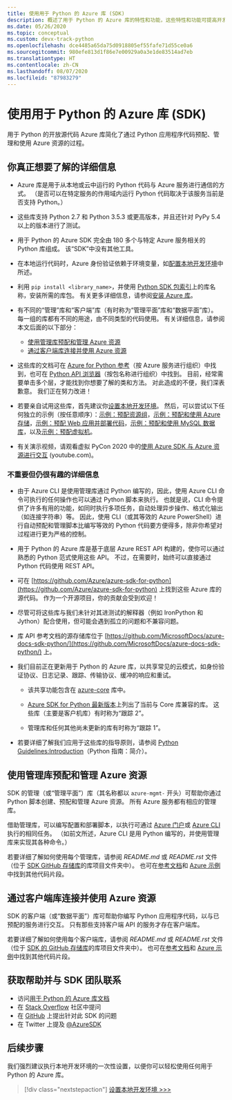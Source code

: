 ```yaml
---
title: 使用用于 Python 的 Azure 库 (SDK)
description: 概述了用于 Python 的 Azure 库的特性和功能，这些特性和功能可提高开发人员预配、使用和管理 Azure 资源时的工作效率。
ms.date: 05/26/2020
ms.topic: conceptual
ms.custom: devx-track-python
ms.openlocfilehash: dce4485a65da75d0918805ef55fafe71d55ce0a6
ms.sourcegitcommit: 980efe813d1f86e7e00929a0a3e1de83514ad7eb
ms.translationtype: HT
ms.contentlocale: zh-CN
ms.lasthandoff: 08/07/2020
ms.locfileid: "87983279"
---
```

# <a name="use-the-azure-libraries-sdk-for-python"></a>使用用于 Python 的 Azure 库 (SDK)

用于 Python 的开放源代码 Azure 库简化了通过 Python 应用程序代码预配、管理和使用 Azure 资源的过程。

## <a name="the-details-you-really-want-to-know"></a>你真正想要了解的详细信息

- Azure 库是用于从本地或云中运行的 Python 代码与 Azure 服务进行通信的方式。 （是否可以在特定服务的作用域内运行 Python 代码取决于该服务当前是否支持 Python。）

- 这些库支持 Python 2.7 和 Python 3.5.3 或更高版本，并且还针对 PyPy 5.4 以上的版本进行了测试。

- 用于 Python 的 Azure SDK 完全由 180 多个与特定 Azure 服务相关的 Python 库组成。 该“SDK”中没有其他工具。

- 在本地运行代码时，Azure 身份验证依赖于环境变量，如[配置本地开发环境](configure-local-development-environment.md)中所述。 

- 利用 `pip install <library_name>`，并使用 [Python SDK 包索引](azure-sdk-library-package-index.md)上的库名称，安装所需的库包。 有关更多详细信息，请参阅[安装 Azure 库](azure-sdk-install.md)。

- 有不同的“管理”库和“客户端”库（有时称为“管理平面”库和“数据平面”库）。 每一组的库都有不同的用途，由不同类型的代码使用。 有关详细信息，请参阅本文后面的以下部分：
  - [使用管理库预配和管理 Azure 资源](#provision-and-manage-azure-resources-with-management-libraries)
  - [通过客户端库连接并使用 Azure 资源](#connect-to-and-use-azure-resources-with-client-libraries)

- 这些库的文档可在 [Azure for Python 参考](/python/api/overview/azure/?view=azure-python)（按 Azure 服务进行组织）中找到，也可在 [Python API 浏览器](/python/api/?view=azure-python)（按包名称进行组织）中找到。 目前，经常需要单击多个层，才能找到你想要了解的类和方法。 对此造成的不便，我们深表歉意。 我们正在努力改进！

- 若要亲自试用这些库，首先建议你[设置本地开发环境](configure-local-development-environment.md)。 然后，可以尝试以下任何独立的示例（按任意顺序）：[示例：预配资源组](azure-sdk-example-resource-group.md)，[示例：预配和使用 Azure 存储](azure-sdk-example-storage.md)，[示例：预配 Web 应用并部署代码](azure-sdk-example-web-app.md)，[示例：预配和使用 MySQL 数据库](azure-sdk-example-database.md)，以及[示例：预配虚拟机](azure-sdk-example-virtual-machines.md)。

- 有关演示视频，请观看虚拟 PyCon 2020 中的<a href="https://www.youtube.com/watch?v=M1pVxItg2Mg&feature=youtu.be&ocid=AID3006292" target="_blank">使用 Azure SDK 与 Azure 资源进行交互</a> (youtube.com)。

### <a name="non-essential-but-still-interesting-details"></a>不重要但仍很有趣的详细信息

- 由于 Azure CLI 是使用管理库通过 Python 编写的，因此，使用 Azure CLI 命令可执行的任何操作也可以通过 Python 脚本来执行。 也就是说，CLI 命令提供了许多有用的功能，如同时执行多项任务，自动处理异步操作、格式化输出（如连接字符串）等。 因此，使用 CLI（或其等效的 Azure PowerShell）进行自动预配和管理脚本比编写等效的 Python 代码要方便得多，除非你希望对过程进行更为严格的控制。

- 用于 Python 的 Azure 库是基于底层 Azure REST API 构建的，使你可以通过熟悉的 Python 范式使用这些 API。 不过，在需要时，始终可以直接通过 Python 代码使用 REST API。

- 可在 [https://github.com/Azure/azure-sdk-for-python](https://github.com/Azure/azure-sdk-for-python) 上找到这些 Azure 库的源代码。 作为一个开源项目，你的贡献会受到欢迎！

- 尽管可将这些库与我们未针对其进测试的解释器（例如 IronPython 和 Jython）配合使用，但可能会遇到孤立的问题和不兼容问题。

- 库 API 参考文档的源存储库位于 [https://github.com/MicrosoftDocs/azure-docs-sdk-python/](https://github.com/MicrosoftDocs/azure-docs-sdk-python/) 上。

- 我们目前正在更新用于 Python 的 Azure 库，以共享常见的云模式，如身份验证协议、日志记录、跟踪、传输协议、缓冲的响应和重试。

  - 该共享功能包含在 [azure-core](https://github.com/Azure/azure-sdk-for-python/tree/master/sdk/core/azure-core) 库中。

  - [Azure SDK for Python 最新版本](azure-sdk-library-package-index.md#libraries-using-azurecore)上列出了当前与 Core 库兼容的库。 这些库（主要是客户机库）有时称为“跟踪 2”。

  - 管理库和任何其他尚未更新的库有时称为“跟踪 1”。

- 若要详细了解我们应用于这些库的指导原则，请参阅 [Python Guidelines:Introduction](https://azure.github.io/azure-sdk/python_introduction.html)（Python 指南：简介）。

## <a name="provision-and-manage-azure-resources-with-management-libraries"></a>使用管理库预配和管理 Azure 资源

SDK 的管理（或“管理平面”）库（其名称都以 `azure-mgmt-` 开头）可帮助你通过 Python 脚本创建、预配和管理 Azure 资源。 所有 Azure 服务都有相应的管理库。

借助管理库，可以编写配置和部署脚本，以执行可通过 [Azure 门户](https://portal.azure.com)或 [Azure CLI](/cli/azure/install-azure-cli) 执行的相同任务。 （如前文所述，Azure CLI 是用 Python 编写的，并使用管理库来实现其各种命令。）

若要详细了解如何使用每个管理库，请参阅 *README.md* 或 *README.rst* 文件（位于 [SDK GitHub 存储库](https://github.com/Azure/azure-sdk-for-python/tree/master/sdk)的库项目文件夹中）。 也可在[参考文档](/python/api?view=azure-python)和 [Azure 示例](https://docs.microsoft.com/samples/browse/?languages=python&products=azure)中找到其他代码片段。

## <a name="connect-to-and-use-azure-resources-with-client-libraries"></a>通过客户端库连接并使用 Azure 资源

SDK 的客户端（或“数据平面”）库可帮助你编写 Python 应用程序代码，以与已预配的服务进行交互。 只有那些支持客户端 API 的服务才存在客户端库。

若要详细了解如何使用每个客户端库，请参阅 *README.md* 或 *README.rst* 文件（位于 [SDK 的 GitHub 存储库](https://github.com/Azure/azure-sdk-for-python/tree/master/sdk)的库项目文件夹中）。 也可在[参考文档](/python/api?view=azure-python)和 [Azure 示例](https://docs.microsoft.com/samples/browse/?languages=python&products=azure)中找到其他代码片段。

## <a name="get-help-and-connect-with-the-sdk-team"></a>获取帮助并与 SDK 团队联系

- 访问[用于 Python 的 Azure 库文档](https://aka.ms/python-docs)
- 在 [Stack Overflow](https://stackoverflow.com/questions/tagged/azure-sdk-python) 社区中提问
- 在 [GitHub](https://github.com/Azure/azure-sdk-for-python/issues) 上提出针对此 SDK 的问题
- 在 Twitter 上提及 [@AzureSDK](https://twitter.com/AzureSdk/)

## <a name="next-step"></a>后续步骤

我们强烈建议执行本地开发环境的一次性设置，以便你可以轻松使用任何用于 Python 的 Azure 库。

> [!div class="nextstepaction"]
> [设置本地开发环境 >>>](configure-local-development-environment.md)
